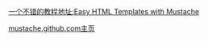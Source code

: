 [一个不错的教程地址:Easy HTML Templates with Mustache](http://www.elated.com/articles/easy-html-templates-with-mustache/)

[mustache.github.com主页](https://github.com/mustache/mustache.github.com)